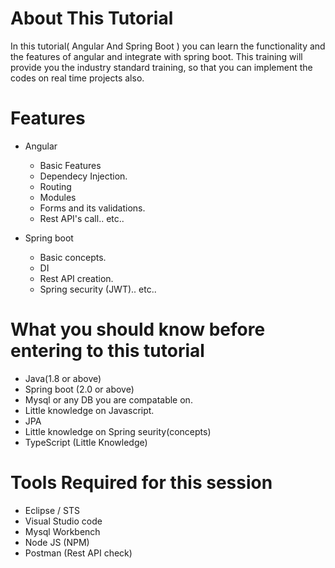# About This Tutorial

In this tutorial( Angular And Spring Boot ) you can learn the functionality and the features of angular and integrate with spring boot.
This training will provide you the industry standard training, so that you can implement the codes on real time projects also.

# Features
- Angular
  - Basic Features
  - Dependecy Injection.
  - Routing
  - Modules
  - Forms and its validations.
  - Rest API's call.. etc..
  
 - Spring boot
    - Basic concepts.
    - DI
    - Rest API creation.
    - Spring security (JWT).. etc..
  
 
 # What you should know before entering to this tutorial
 
 - Java(1.8 or above)
 - Spring boot (2.0 or above)
 - Mysql or any DB you are compatable on.
 - Little knowledge on Javascript.
 - JPA 
 - Little knowledge on Spring seurity(concepts)
 - TypeScript (Little Knowledge)
 
# Tools Required for this session

  - Eclipse / STS
  - Visual Studio code
  - Mysql Workbench
  - Node JS (NPM)
  - Postman (Rest API check)
  
 
